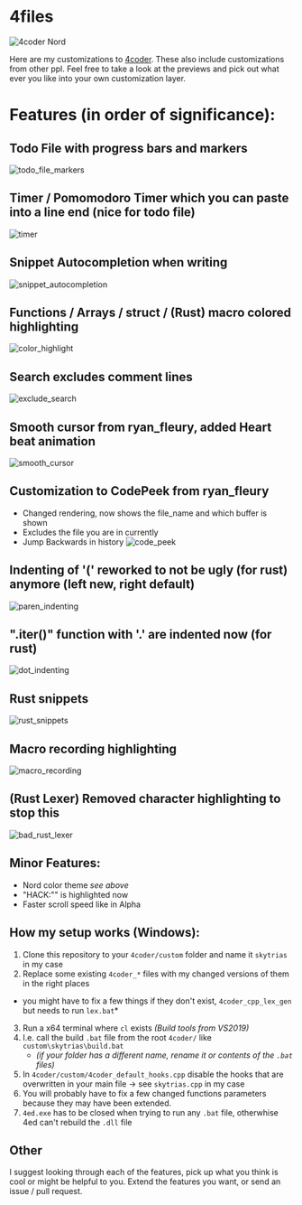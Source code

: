 # 4files
![4coder Nord](https://github.com/Skytrias/4files/blob/master/previews/nord_theme.png)

Here are my customizations to [4coder](http://4coder.net/). These also include customizations from other ppl.
Feel free to take a look at the previews and pick out what ever you like into your own customization layer.

# Features (in order of significance):
## Todo File with progress bars and markers 
![todo_file_markers](https://github.com/Skytrias/4files/blob/master/previews/todo_file_markers.gif)

## Timer / Pomomodoro Timer which you can paste into a line end (nice for todo file)
![timer](https://github.com/Skytrias/4files/blob/master/previews/pomodoro_timer.gif)

## Snippet Autocompletion when writing
![snippet_autocompletion](https://github.com/Skytrias/4files/blob/master/previews/automatic_snippet_completion.gif)

## Functions / Arrays / struct / (Rust) macro colored highlighting
![color_highlight](https://github.com/Skytrias/4files/blob/master/previews/color_highlight.png)

## Search excludes comment lines
![exclude_search](https://github.com/Skytrias/4files/blob/master/previews/exclude_comment_search.gif)

## Smooth cursor from ryan_fleury, added Heart beat animation
![smooth_cursor](https://github.com/Skytrias/4files/blob/master/previews/smooth_cursor.gif)

## Customization to CodePeek from ryan_fleury
  * Changed rendering, now shows the file_name and which buffer is shown
  * Excludes the file you are in currently
  * Jump Backwards in history
![code_peek](https://github.com/Skytrias/4files/blob/master/previews/code_peek_rendering.gif)

## Indenting of '(' reworked to not be ugly (for rust) anymore (left new, right default)
![paren_indenting](https://github.com/Skytrias/4files/blob/master/previews/custom_indent.png)

## ".iter()" function with '.' are indented now (for rust)
![dot_indenting](https://github.com/Skytrias/4files/blob/master/previews/dot_indenting.gif)

## Rust snippets
![rust_snippets](https://github.com/Skytrias/4files/blob/master/previews/rust_snippets.gif)

## Macro recording highlighting
![macro_recording](https://github.com/Skytrias/4files/blob/master/previews/macro_recording_highlight.gif)

## (Rust Lexer) Removed character highlighting to stop this
![bad_rust_lexer](https://github.com/Skytrias/4files/blob/master/previews/bad_rust_character_lexer.gif)

## Minor Features:
* Nord color theme *see above*
* "HACK:"" is highlighted now
* Faster scroll speed like in Alpha

## How my setup works (Windows):
1. Clone this repository to your `4coder/custom` folder and name it `skytrias` in my case
2. Replace some existing `4coder_*` files with my changed versions of them in the right places
 * you might have to fix a few things if they don't exist, `4coder_cpp_lex_gen` but needs to run `lex.bat`*
3. Run a x64 terminal where `cl` exists *(Build tools from VS2019)*
4. I.e. call the build `.bat` file from the root `4coder/` like `custom\skytrias\build.bat` 
    * *(if your folder has a different name, rename it or contents of the `.bat` files)*
4. In `4coder/custom/4coder_default_hooks.cpp` disable the hooks that are overwritten in your main file -> see `skytrias.cpp` in my case
5. You will probably have to fix a few changed functions parameters because they may have been extended.
6. `4ed.exe` has to be closed when trying to run any `.bat` file, otherwhise 4ed can't rebuild the `.dll` file 

## Other
I suggest looking through each of the features, pick up what you think is cool or might be helpful to you. Extend the features you want, or send an issue / pull request.
